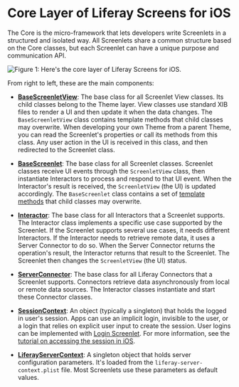 # Core Layer of Liferay Screens for iOS [](id=core-layer-of-liferay-screens-for-ios)

The Core is the micro-framework that lets developers write Screenlets in a
structured and isolated way. All Screenlets share a common structure based on
the Core classes, but each Screenlet can have a unique purpose and communication
API. 

![Figure 1: Here's the core layer of Liferay Screens for iOS.](../../../../images/screens-ios-architecture-02.png)

From right to left, these are the main components:

-   [**BaseScreenletView**](https://github.com/liferay/liferay-screens/blob/master/ios/Framework/Core/Base/BaseScreenletView.swift):
    The base class for all Screenlet View classes. Its child classes belong to 
    the Theme layer. View classes use standard XIB files to render a UI and then 
    update it when the data changes. The `BaseScreenletView` class contains 
    template methods that child classes may overwrite. When developing your own 
    Theme from a parent Theme, you can read the Screenlet's properties or call 
    its methods from this class. Any user action in the UI is received in this 
    class, and then redirected to the Screenlet class. 

-   [**BaseScreenlet**](https://github.com/liferay/liferay-screens/blob/master/ios/Framework/Core/Base/BaseScreenlet.swift):
    The base class for all Screenlet classes. Screenlet classes receive UI 
    events through the `ScreenletView` class, then instantiate Interactors to 
    process and respond to that UI event. When the Interactor's result is 
    received, the `ScreenletView` (the UI) is updated accordingly. The 
    `BaseScreenlet` class contains a set of 
    [template methods](http://www.oodesign.com/template-method-pattern.html) 
    that child classes may overwrite. 

-   [**Interactor**](https://github.com/liferay/liferay-screens/blob/master/ios/Framework/Core/Base/Interactor.swift):
    The base class for all Interactors that a Screenlet supports. The Interactor 
    class implements a specific use case supported by the Screenlet. If the 
    Screenlet supports several use cases, it needs different Interactors. If the 
    Interactor needs to retrieve remote data, it uses a Server Connector to do 
    so. When the Server Connector returns the operation's result, the Interactor 
    returns that result to the Screenlet. The Screenlet then changes the 
    `ScreenletView` (the UI) status. 

-   [**ServerConnector**](https://github.com/liferay/liferay-screens/blob/master/ios/Framework/Core/Base/BaseConnectors/ServerConnector.swift):
    The base class for all Liferay Connectors that a Screenlet supports. 
    Connectors retrieve data asynchronously from local or remote data sources. 
    The Interactor classes instantiate and start these Connector classes. 

-   [**SessionContext**](https://github.com/liferay/liferay-screens/blob/master/ios/Framework/Core/Context/SessionContext.swift): 
    An object (typically a singleton) that holds the logged in user's session. 
    Apps can use an implicit login, invisible to the user, or a login that 
    relies on explicit user input to create the session. User logins can be 
    implemented with 
    [Login Screenlet](/develop/reference/-/knowledge_base/7-1/loginscreenlet-for-ios). 
    For more information, see the 
    [tutorial on accessing the session in iOS](/develop/tutorials/-/knowledge_base/7-1/accessing-the-liferay-session-in-ios). 

-   [**LiferayServerContext**](https://github.com/liferay/liferay-screens/blob/master/ios/Framework/Core/Context/LiferayServerContext.swift):
    A singleton object that holds server configuration parameters. It's loaded 
    from the `liferay-server-context.plist` file. Most Screenlets use these 
    parameters as default values. 
